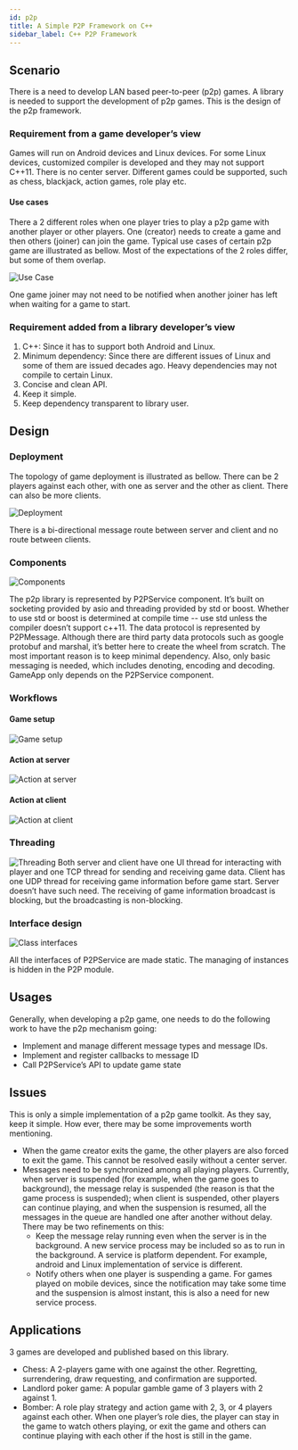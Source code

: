 ```yaml
---
id: p2p
title: A Simple P2P Framework on C++
sidebar_label: C++ P2P Framework
---
```


## Scenario

There is a need to develop LAN based peer-to-peer (p2p) games. A library is needed to support the development of p2p games. This is the design of the p2p framework.

### Requirement from a game developer’s view

 Games will run on Android devices and Linux devices. For some Linux devices, customized compiler is developed and they may not support C++11.
There is no center server.
Different games could be supported, such as chess, blackjack, action games, role play etc.
#### Use cases
There a 2 different roles when one player tries to play a p2p game with another player or other players. One (creator) needs to create a game and then others (joiner) can join the game. Typical use cases of certain p2p game are illustrated as bellow. Most of the expectations of the 2 roles differ, but some of them overlap.

![Use Case](assets/p2p/use_case.png)

One game joiner may not need to be notified when another joiner has left when waiting for a game to start.
### Requirement added from a library developer’s view
1. C++: Since it has to support both Android and Linux.
2. Minimum dependency: Since there are different issues of Linux and some of them are issued decades ago. Heavy dependencies may not compile to certain Linux.
3. Concise and clean API.
4. Keep it simple.
5. Keep dependency transparent to library user.

## Design

### Deployment
The topology of game deployment is illustrated as bellow. There can be 2 players against each other, with one as server and the other as client. There can also be more clients.

![Deployment](assets/p2p/deployment.png)

There is a bi-directional message route between server and client and no route between clients.

### Components
![Components](assets/p2p/components.png)

The p2p library is represented by P2PService component. It’s built on socketing provided by asio and threading provided by std or boost. Whether to use std or boost is determined at compile time -- use std unless the compiler doesn’t support c++11.
The data protocol is represented by P2PMessage. Although there are third party data protocols such as google protobuf and marshal, it’s better here to create the wheel from scratch. The most important reason is to keep minimal dependency. Also, only basic messaging is needed, which includes denoting, encoding and decoding.
GameApp only depends on the P2PService component.
### Workflows
#### Game setup
![Game setup](assets/p2p/setup_play.png)
#### Action at server
![Action at server](assets/p2p/action_at_server.png)
#### Action at client
![Action at client](assets/p2p/action_at_client.png)
### Threading
![Threading](assets/p2p/threading.png)
Both server and client have one UI thread for interacting with player and one TCP thread for sending and receiving game data. Client has one UDP thread for receiving game information before game start. Server doesn’t have such need. The receiving of game information broadcast is blocking, but the broadcasting is non-blocking.
### Interface design
![Class interfaces](assets/p2p/classes.png)

All the interfaces of P2PService are made static. The managing of instances is hidden in the P2P module.
## Usages
Generally, when developing a p2p game, one needs to do the following work to have the p2p mechanism going:
- Implement and manage different message types and message IDs.
- Implement and register callbacks to message ID
- Call P2PService’s API to update game state
## Issues
This is only a simple implementation of a p2p game toolkit. As they say, keep it simple. How ever, there may be some improvements worth mentioning.
- When the game creator exits the game, the other players are also forced to exit the game. This cannot be resolved easily without a center server.
- Messages need to be synchronized among all playing players. Currently, when server is suspended (for example, when the game goes to background), the message relay is suspended (the reason is that the game process is suspended); when client is suspended, other players can continue playing, and when the suspension is resumed, all the messages in the queue are handled one after another without delay. There may be two refinements on this:
   - Keep the message relay running even when the server is in the background. A new service process may be included so as to run in the background. A service is platform dependent. For example, android and Linux implementation of service is different.
   - Notify others when one player is suspending a game. For games played on mobile devices, since the notification may take some time and the suspension is almost instant, this is also a need for new service process.
## Applications
3 games are developed and published based on this library. 
- Chess: A 2-players game with one against the other. Regretting, surrendering, draw requesting, and confirmation are supported.
- Landlord poker game: A popular gamble game of 3 players with 2 against 1. 
- Bomber: A role play strategy and action game with 2, 3, or 4 players against each other. When one player’s role dies, the player can stay in the game to watch others playing, or exit the game and others can continue playing with each other if the host is still in the game.